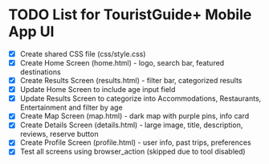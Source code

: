 # TODO List for TouristGuide+ Mobile App UI

- [x] Create shared CSS file (css/style.css)
- [x] Create Home Screen (home.html) - logo, search bar, featured destinations
- [x] Create Results Screen (results.html) - filter bar, categorized results
- [x] Update Home Screen to include age input field
- [x] Update Results Screen to categorize into Accommodations, Restaurants, Entertainment and filter by age
- [x] Create Map Screen (map.html) - dark map with purple pins, info card
- [x] Create Details Screen (details.html) - large image, title, description, reviews, reserve button
- [x] Create Profile Screen (profile.html) - user info, past trips, preferences
- [x] Test all screens using browser_action (skipped due to tool disabled)

